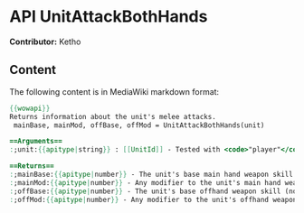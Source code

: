 # API UnitAttackBothHands

**Contributor:** Ketho

## Content

The following content is in MediaWiki markdown format:

```mediawiki
{{wowapi}}
Returns information about the unit's melee attacks.
 mainBase, mainMod, offBase, offMod = UnitAttackBothHands(unit)

==Arguments==
:;unit:{{apitype|string}} : [[UnitId]] - Tested with <code>"player"</code> and <code>"target"</code>.

==Returns==
:;mainBase:{{apitype|number}} - The unit's base main hand weapon skill (not rating).
:;mainMod:{{apitype|number}} - Any modifier to the unit's main hand weapon skill (not rating).
:;offBase:{{apitype|number}} - The unit's base offhand weapon skill (not rating)(equal to unarmed weapon skill if unit doesn't dual wield).
:;offMod:{{apitype|number}} - Any modifier to the unit's offhand weapon skill (not rating).
```